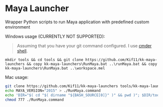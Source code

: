 # Maya Launcher
Wrapper Python scripts to run Maya application with predefined custom environment

Windows usage (CURRENTLY NOT SUPPORTED):
> Assuming that you have your git command configured. I use [cmder shell](https://github.com/cmderdev/cmder).
```batch
mkdir tools && cd tools && git clone https://github.com/Kif11/kk-maya-launchers && copy kk-maya-launchers\RunMaya.bat ..\runMaya.bat && copy kk-maya-launchers\RunMaya.bat ..\workspace.mel
```

Mac usage:
```bash
git clone https://github.com/Kif11/kk-maya-launchers tools/kk-maya-launchers
echo MAYA_VERSION="2015" > ./RunMaya.command
echo 'DIR="$( cd "$( dirname "${BASH_SOURCE[0]}" )" && pwd )"; $DIR/tools/kk-maya-launchers/RunMaya "$DIR" "$MAYA_VERSION"' >> ./RunMaya.command
chmod 777 ./RunMaya.command
```
